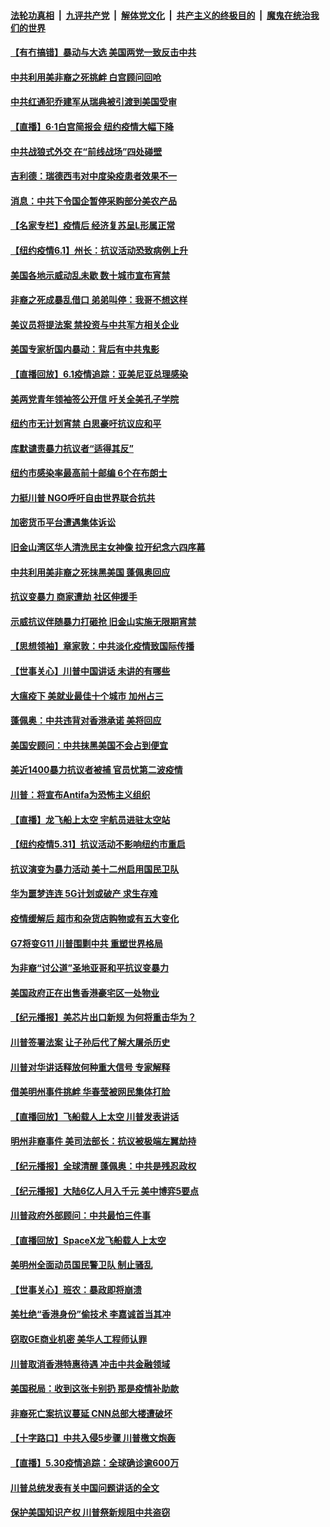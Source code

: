 ####  [法轮功真相](../../../../basic/blob/master/README.md?t=06020431) &nbsp;|&nbsp; [九评共产党](../../../../9ping.md/blob/master/README.md?t=06020431) &nbsp;|&nbsp; [解体党文化](../../../../jtdwh.md/blob/master/README.md?t=06020431)  &nbsp;|&nbsp; [共产主义的终极目的](../../../../gczydzjmd.md/blob/master/README.md?t=06020431) &nbsp;|&nbsp; [魔鬼在统治我们的世界](../../../../mgztzwmdsj.md/blob/master/README.md?t=06020431) 

#### [【有冇搞错】暴动与大选 美国两党一致反击中共](../pages/nsc412/n12153313.md?t=06020431) 

#### [中共利用美非裔之死挑衅 白宫顾问回呛](../pages/nsc412/n12153261.md?t=06020431) 

#### [中共红通犯乔建军从瑞典被引渡到美国受审](../pages/nsc412/n12153258.md?t=06020431) 

#### [【直播】6·1白宫简报会 纽约疫情大幅下降](../pages/nsc412/n12153124.md?t=06020431) 

#### [中共战狼式外交 在“前线战场”四处碰壁](../pages/nsc412/n12153069.md?t=06020431) 

#### [吉利德：瑞德西韦对中度染疫患者效果不一](../pages/nsc412/n12153075.md?t=06020431) 

#### [消息：中共下令国企暂停采购部分美农产品](../pages/nsc412/n12153055.md?t=06020431) 

#### [【名家专栏】疫情后 经济复苏呈L形属正常](../pages/nsc412/n12152779.md?t=06020431) 

#### [【纽约疫情6.1】州长：抗议活动恐致病例上升](../pages/nsc412/n12152426.md?t=06020431) 

#### [美国各地示威动乱未歇 数十城市宣布宵禁](../pages/nsc412/n12152930.md?t=06020431) 

#### [非裔之死成暴乱借口 弟弟叫停：我哥不想这样](../pages/nsc412/n12152641.md?t=06020431) 

#### [美议员将提法案 禁投资与中共军方相关企业](../pages/nsc412/n12152737.md?t=06020431) 

#### [美国专家析国内暴动：背后有中共鬼影](../pages/nsc412/n12152622.md?t=06020431) 

#### [【直播回放】6.1疫情追踪：亚美尼亚总理感染](../pages/nsc412/n12152501.md?t=06020431) 

#### [美两党青年领袖签公开信 吁关全美孔子学院](../pages/nsc412/n12152281.md?t=06020431) 

#### [纽约市无计划宵禁  白思豪吁抗议应和平](../pages/nsc412/n12151644.md?t=06020431) 

#### [库默谴责暴力抗议者“适得其反”](../pages/nsc412/n12151631.md?t=06020431) 

#### [纽约市感染率最高前十邮编 6个在布朗士](../pages/nsc412/n12151652.md?t=06020431) 

#### [力挺川普 NGO呼吁自由世界联合抗共](../pages/nsc412/n12151639.md?t=06020431) 

#### [加密货币平台遭遇集体诉讼](../pages/nsc412/n12151635.md?t=06020431) 

#### [旧金山湾区华人清洗民主女神像 拉开纪念六四序幕](../pages/nsc412/n12151584.md?t=06020431) 

#### [中共利用美非裔之死抹黑美国 蓬佩奥回应](../pages/nsc412/n12151330.md?t=06020431) 

#### [抗议变暴力 商家遭劫  社区伸援手](../pages/nsc412/n12151148.md?t=06020431) 

#### [示威抗议伴随暴力打砸抢 旧金山实施无限期宵禁](../pages/nsc412/n12151225.md?t=06020431) 

#### [【思想领袖】章家敦：中共淡化疫情致国际传播](../pages/nsc412/n12054204.md?t=06020431) 

#### [【世事关心】川普中国讲话 未讲的有哪些](../pages/nsc412/n12150998.md?t=06020431) 

#### [大瘟疫下 美就业最佳十个城市 加州占三](../pages/nsc412/n12148929.md?t=06020431) 

#### [蓬佩奥：中共违背对香港承诺 美将回应](../pages/nsc412/n12150794.md?t=06020431) 

#### [美国安顾问：中共抹黑美国不会占到便宜](../pages/nsc412/n12150868.md?t=06020431) 

#### [美近1400暴力抗议者被捕 官员忧第二波疫情](../pages/nsc412/n12150800.md?t=06020431) 

#### [川普：将宣布Antifa为恐怖主义组织](../pages/nsc412/n12150748.md?t=06020431) 

#### [【直播】龙飞船上太空 宇航员进驻太空站](../pages/nsc412/n12150253.md?t=06020431) 

#### [【纽约疫情5.31】抗议活动不影响纽约市重启](../pages/nsc412/n12150088.md?t=06020431) 

#### [抗议演变为暴力活动 美十二州启用国民卫队](../pages/nsc412/n12150331.md?t=06020431) 

#### [华为噩梦连连 5G计划或破产 求生存难](../pages/nsc412/n12147779.md?t=06020431) 

#### [疫情缓解后 超市和杂货店购物或有五大变化](../pages/nsc412/n12119644.md?t=06020431) 

#### [G7将变G11 川普围剿中共 重塑世界格局](../pages/nsc412/n12149982.md?t=06020431) 

#### [为非裔“讨公道”圣地亚哥和平抗议变暴力](../pages/nsc412/n12149355.md?t=06020431) 

#### [美国政府正在出售香港豪宅区一处物业](../pages/nsc412/n12149565.md?t=06020431) 

#### [【纪元播报】美芯片出口新规 为何将重击华为？](../pages/nsc412/n12148265.md?t=06020431) 

#### [川普签署法案 让子孙后代了解大屠杀历史](../pages/nsc412/n12149293.md?t=06020431) 

#### [川普对华讲话释放何种重大信号 专家解释](../pages/nsc412/n12148937.md?t=06020431) 

#### [借美明州事件挑衅 华春莹被网民集体打脸](../pages/nsc412/n12149034.md?t=06020431) 

#### [【直播回放】飞船载人上太空 川普发表讲话](../pages/nsc412/n12148887.md?t=06020431) 

#### [明州非裔事件 美司法部长：抗议被极端左翼劫持](../pages/nsc412/n12148963.md?t=06020431) 

#### [【纪元播报】全球清醒 蓬佩奥：中共是残忍政权](../pages/nsc412/n12148286.md?t=06020431) 

#### [【纪元播报】大陆6亿人月入千元 美中博弈5要点](../pages/nsc412/n12148528.md?t=06020431) 

#### [川普政府外部顾问：中共最怕三件事](../pages/nsc412/n12146836.md?t=06020431) 

#### [【直播回放】SpaceX龙飞船载人上太空](../pages/nsc412/n12148637.md?t=06020431) 

#### [美明州全面动员国民警卫队 制止骚乱](../pages/nsc412/n12148939.md?t=06020431) 

#### [【世事关心】班农：暴政即将崩溃](../pages/nsc412/n12147612.md?t=06020431) 

#### [美杜绝“香港身份”偷技术 李嘉诚首当其冲](../pages/nsc412/n12148885.md?t=06020431) 

#### [窃取GE商业机密 美华人工程师认罪](../pages/nsc412/n12147874.md?t=06020431) 

#### [川普取消香港特惠待遇 冲击中共金融领域](../pages/nsc412/n12148652.md?t=06020431) 

#### [美国税局：收到这张卡别扔 那是疫情补助款](../pages/nsc412/n12148766.md?t=06020431) 

#### [非裔死亡案抗议蔓延 CNN总部大楼遭破坏](../pages/nsc412/n12148583.md?t=06020431) 

#### [【十字路口】中共入侵5步骤 川普檄文炮轰](../pages/nsc412/n12147562.md?t=06020431) 

#### [【直播】5.30疫情追踪：全球确诊逾600万](../pages/nsc412/n12148466.md?t=06020431) 

#### [川普总统发表有关中国问题讲话的全文](../pages/nsc412/n12148103.md?t=06020431) 

#### [保护美国知识产权 川普祭新规阻中共盗窃](../pages/nsc412/n12147992.md?t=06020431) 

